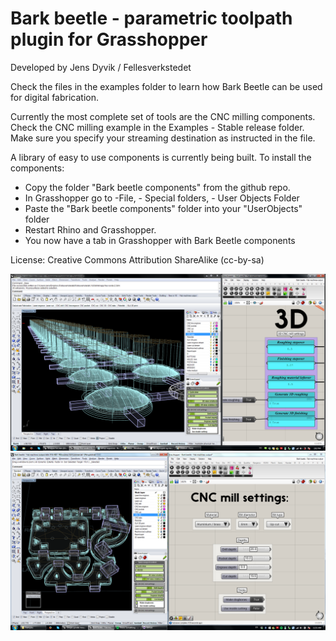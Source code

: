 # Bark beetle - parametric toolpath plugin for Grasshopper

Developed by Jens Dyvik / Fellesverkstedet

Check the files in the examples folder to learn how Bark Beetle can be used for digital fabrication.

Currently the most complete set of tools are the CNC milling components. Check the CNC milling example in the Examples - Stable release folder. Make sure you specify your streaming destination as instructed in the file.

A library of easy to use components is currently being built. To install the components:

- Copy the folder "Bark beetle components" from the github repo.
- In Grasshopper go to -File, - Special folders, - User Objects Folder
- Paste the "Bark beetle components" folder into your "UserObjects" folder
- Restart Rhino and Grasshopper.
- You now have a tab in Grasshopper with Bark Beetle components

License: Creative Commons Attribution ShareAlike (cc-by-sa)

![Batch 3D milling buttons](./Images/Bark%20beetle%20-%20Batch%203D%20milling.png)
![Automill](./Images/Bark%20beetle%20-%20Automill%20of%20robot%20spindle%20mount%20-%20with%20auttomatic%20settings%20and%20tab%20cleanup.png)


